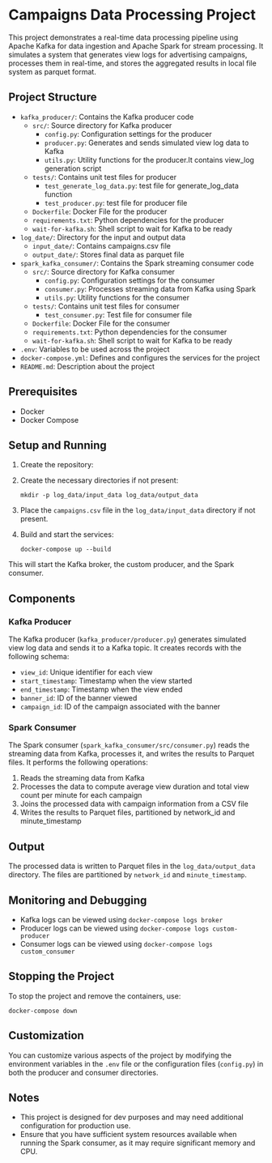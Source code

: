 # Campaigns Data Processing Project

This project demonstrates a real-time data processing pipeline using Apache Kafka for data ingestion and Apache Spark for stream processing. It simulates a system that generates view logs for advertising campaigns, processes them in real-time, and stores the aggregated results in local file system as parquet format.

## Project Structure

- `kafka_producer/`: Contains the Kafka producer code
  - `src/`: Source directory for Kafka producer
    - `config.py`: Configuration settings for the producer
    - `producer.py`: Generates and sends simulated view log data to Kafka
    - `utils.py`: Utility functions for the producer.It contains view_log generation script
  - `tests/`: Contains unit test files for producer
    - `test_generate_log_data.py`: test file for generate_log_data function
    - `test_producer.py`: test file for producer file
  - `Dockerfile`: Docker File for the producer
  - `requirements.txt`: Python dependencies for the producer
  - `wait-for-kafka.sh`: Shell script to wait for Kafka to be ready
- `log_date/`: Directory for the input and output data
  - `input_date/`: Contains campaigns.csv file
  - `output_date/`: Stores final data as parquet file
- `spark_kafka_consumer/`: Contains the Spark streaming consumer code
  - `src/`: Source directory for Kafka consumer
    - `config.py`: Configuration settings for the consumer
    - `consumer.py`: Processes streaming data from Kafka using Spark
    - `utils.py`: Utility functions for the consumer
  - `tests/`: Contains unit test files for consumer
    - `test_consumer.py`: Test file for consumer file
  - `Dockerfile`: Docker File for the consumer
  - `requirements.txt`: Python dependencies for the consumer
  - `wait-for-kafka.sh`: Shell script to wait for Kafka to be ready
- `.env`: Variables to be used across the project
- `docker-compose.yml`: Defines and configures the services for the project
- `README.md`: Description about the project

## Prerequisites

- Docker
- Docker Compose

## Setup and Running

1. Create the repository:

2. Create the necessary directories if not present:

   ```
   mkdir -p log_data/input_data log_data/output_data
   ```

3. Place the `campaigns.csv` file in the `log_data/input_data` directory if not present.

4. Build and start the services:
   ```
   docker-compose up --build
   ```

This will start the Kafka broker, the custom producer, and the Spark consumer.

## Components

### Kafka Producer

The Kafka producer (`kafka_producer/producer.py`) generates simulated view log data and sends it to a Kafka topic. It creates records with the following schema:

- `view_id`: Unique identifier for each view
- `start_timestamp`: Timestamp when the view started
- `end_timestamp`: Timestamp when the view ended
- `banner_id`: ID of the banner viewed
- `campaign_id`: ID of the campaign associated with the banner

### Spark Consumer

The Spark consumer (`spark_kafka_consumer/src/consumer.py`) reads the streaming data from Kafka, processes it, and writes the results to Parquet files. It performs the following operations:

1. Reads the streaming data from Kafka
2. Processes the data to compute average view duration and total view count per minute for each campaign
3. Joins the processed data with campaign information from a CSV file
4. Writes the results to Parquet files, partitioned by network_id and minute_timestamp

## Output

The processed data is written to Parquet files in the `log_data/output_data` directory. The files are partitioned by `network_id` and `minute_timestamp`.

## Monitoring and Debugging

- Kafka logs can be viewed using `docker-compose logs broker`
- Producer logs can be viewed using `docker-compose logs custom-producer`
- Consumer logs can be viewed using `docker-compose logs custom_consumer`

## Stopping the Project

To stop the project and remove the containers, use:

```
docker-compose down
```

## Customization

You can customize various aspects of the project by modifying the environment variables in the `.env` file or the configuration files (`config.py`) in both the producer and consumer directories.

## Notes

- This project is designed for dev purposes and may need additional configuration for production use.
- Ensure that you have sufficient system resources available when running the Spark consumer, as it may require significant memory and CPU.
